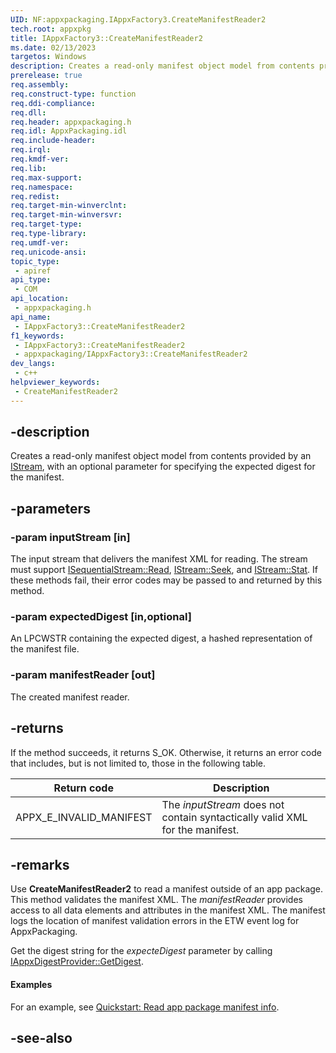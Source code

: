 ```yaml
---
UID: NF:appxpackaging.IAppxFactory3.CreateManifestReader2
tech.root: appxpkg
title: IAppxFactory3::CreateManifestReader2
ms.date: 02/13/2023
targetos: Windows
description: Creates a read-only manifest object model from contents provided by an IStream, with an optional parameter for specifying the expected digest for the manifest.
prerelease: true
req.assembly: 
req.construct-type: function
req.ddi-compliance: 
req.dll: 
req.header: appxpackaging.h
req.idl: AppxPackaging.idl
req.include-header: 
req.irql: 
req.kmdf-ver: 
req.lib: 
req.max-support: 
req.namespace: 
req.redist: 
req.target-min-winverclnt: 
req.target-min-winversvr: 
req.target-type: 
req.type-library: 
req.umdf-ver: 
req.unicode-ansi: 
topic_type:
 - apiref
api_type:
 - COM
api_location:
 - appxpackaging.h
api_name:
 - IAppxFactory3::CreateManifestReader2
f1_keywords:
 - IAppxFactory3::CreateManifestReader2
 - appxpackaging/IAppxFactory3::CreateManifestReader2
dev_langs:
 - c++
helpviewer_keywords:
 - CreateManifestReader2
---
```


## -description

Creates a read-only manifest object model from contents provided by an [IStream](../objidl/nn-objidl-istream.md), with an optional parameter for specifying the expected digest for the manifest.

## -parameters

### -param inputStream [in]

The input stream  that delivers the manifest XML for reading. The stream must support [ISequentialStream::Read](../objidl/nf-objidl-isequentialstream-read.md), [IStream::Seek](../objidl/nf-objidl-istream-seek.md), and [IStream::Stat](/objidl/nf-objidl-istream-stat.md). If these methods fail, their error codes may be passed to and returned by this method.

### -param expectedDigest [in,optional]

An LPCWSTR containing the expected digest, a hashed representation of the manifest file.

### -param manifestReader [out]

The created manifest reader.

## -returns

If the method succeeds, it returns S_OK. Otherwise, it returns an error code that includes, but is not limited to, those in the following table. 

| Return code | Description |
|-------------|-------------|
| APPX_E_INVALID_MANIFEST | The *inputStream* does not contain syntactically valid XML for the manifest. |

## -remarks

Use **CreateManifestReader2** to read a manifest outside of an app package.  This method validates the manifest XML. The *manifestReader* provides access to all data elements and attributes in the manifest XML. The manifest logs the location of manifest validation errors in the ETW event log for AppxPackaging.

Get the digest string for the *expecteDigest* parameter by calling [IAppxDigestProvider::GetDigest](nf-appxpackaging-iappxdigestprovider-getdigest.md).

#### Examples

For an example, see [Quickstart: Read app package manifest info](/windows/desktop/appxpkg/how-to-query-package-identity-information).

## -see-also


